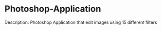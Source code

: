 # Photoshop-Application
Description: Photoshop Application that edit images using 15 different filters
